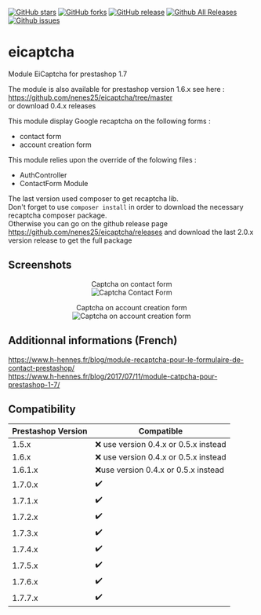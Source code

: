 [![GitHub stars](https://img.shields.io/github/stars/nenes25/eicaptcha)](https://github.com/nenes25/eicaptcha/stargazers) 
[![GitHub forks](https://img.shields.io/github/forks/nenes25/eicaptcha)](https://github.com/nenes25/eicaptcha/network) 
[![GitHub release](https://img.shields.io/github/v/release/nenes25/eicaptcha)](https://github.com/nenes25/eicaptcha/)
[![Github All Releases](https://img.shields.io/github/downloads/nenes25/eicaptcha/total.svg)]()
[![Github issues](https://img.shields.io/github/issues-raw/nenes25/eicaptcha)]()

# eicaptcha
Module EiCaptcha for prestashop 1.7

The module is also available for prestashop version 1.6.x see here : https://github.com/nenes25/eicaptcha/tree/master  
or download 0.4.x releases

This module display Google recaptcha on the following forms :
 - contact form
 - account creation form

 This module relies upon the override of the folowing files :
 - AuthController
 - ContactForm Module

 The last version used composer to get recaptcha lib.  
 Don't forget to use `composer install` in order to download the necessary recaptcha composer package.  
 Otherwise you can go on the github release page https://github.com/nenes25/eicaptcha/releases and download the last 2.0.x version release to get the full package  

 Screenshots
---

<p align="center">
	Captcha on contact form <br />
	<img src="https://www.h-hennes.fr/blog/wp-content/uploads/2017/07/eicaptcha-17-contact.jpg" alt="Captcha Contact Form" />
</p>

<p align="center">
	Captcha on account creation form <br />
	<img src="https://www.h-hennes.fr/blog/wp-content/uploads/2017/07/eicaptcha-17-account.jpg" alt="Captcha on account creation form" />
</p>

 Additionnal informations (French)
---

https://www.h-hennes.fr/blog/module-recaptcha-pour-le-formulaire-de-contact-prestashop/  
https://www.h-hennes.fr/blog/2017/07/11/module-catpcha-pour-prestashop-1-7/

 Compatibility
---

| Prestashop Version | Compatible |
| ------------------ | -----------|
| 1.5.x | :x: use version 0.4.x or 0.5.x instead |
| 1.6.x | :x: use version 0.4.x or 0.5.x instead |
| 1.6.1.x | :x:use version 0.4.x or 0.5.x instead |
| 1.7.0.x | :heavy_check_mark: |
| 1.7.1.x | :heavy_check_mark: |
| 1.7.2.x | :heavy_check_mark: |
| 1.7.3.x | :heavy_check_mark: |
| 1.7.4.x | :heavy_check_mark: |
| 1.7.5.x | :heavy_check_mark: |
| 1.7.6.x | :heavy_check_mark: |
| 1.7.7.x | :heavy_check_mark: |

